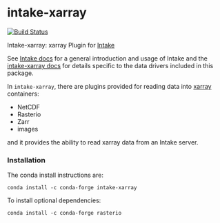 # intake-xarray

[![Build Status](https://travis-ci.org/intake/intake-xarray.svg?branch=master)](https://travis-ci.org/intake/intake-xarray)

Intake-xarray: xarray Plugin for [Intake](https://github.com/intake/intake)

See [Intake docs](https://intake.readthedocs.io/en/latest/overview.html) for a general introduction and usage
of Intake and the [intake-xarray docs](https://intake-xarray.readthedocs.io/) for details specific to the
data drivers included in this package.

In `intake-xarray`, there are plugins provided for reading data into [xarray](http://xarray.pydata.org/en/stable/) 
containers:
  - NetCDF
  - Rasterio
  - Zarr
  - images

and it provides the ability to read xarray data from an Intake server.

### Installation

The conda install instructions are:

```
conda install -c conda-forge intake-xarray
```

To install optional dependencies:

```
conda install -c conda-forge rasterio
```
